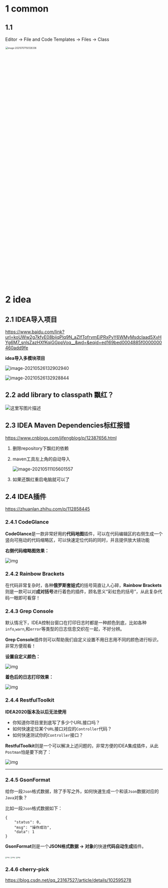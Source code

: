 

# 1 common

## 1.1 

Editor -> File and Code Templates -> Files -> Class



<img src="/Users/yuanjinshuai/Library/Application Support/typora-user-images/image-20210707150126336.png" alt="image-20210707150126336" style="zoom:50%;" width=1500/>

# 2 idea





## 2.1 IDEA导入项目

https://www.baidu.com/link?url=koUWw2g7kfyE08bijqPlq9N_aZIfTofrvmEiPRxPvY6WMyMsdcIaad5XvHYg6M7_snlsZazHXfKqiGGppVoq__&wd=&eqid=ed169bed0004885f0000000460add9fe

**idea导入多模块项目**



![image-20210526132902940](https://p.ipic.vip/93ivco.png)

![image-20210526132928844](https://p.ipic.vip/1pvy1n.png)



## 2.2 add library to classpath 飘红？

![这里写图片描述](https://p.ipic.vip/fxdfr4.png)



## 2.3  IDEA Maven Dependencies标红报错

https://www.cnblogs.com/jifengblog/p/12387656.html

1. 删除repository下飘红的依赖

2. maven工具左上角的自动导入

   ![image-20210511105601557](https://p.ipic.vip/vvn4w9.png)



3. 如果还飘红重启电脑就可以了




## 2.4 IDEA插件

https://zhuanlan.zhihu.com/p/112858445

### 2.4.1 CodeGlance

**CodeGlance**是一款非常好用的**代码地图**插件，可以在代码编辑区的右侧生成一个竖向可拖动的代码缩略区，可以快速定位代码的同时，并且提供放大镜功能

**右侧代码缩略图效果：**

![img](https://p.ipic.vip/pwudip.jpg)

### 2.4.2 Rainbow Brackets

在代码非常复杂时，各种**俄罗斯套娃式**的括号简直让人心碎，**Rainbow Brackets**则是一款可以对**成对括号**进行着色的插件，顾名思义“彩虹色的括号”，从此复杂代码一眼即可看穿！



### 2.4.3 Grep Console

默认情况下，IDEA控制台窗口在打印日志时都是一种颜色到底，比如各种`info`,`warn`,和`error`等类型的日志信息交织在一起，不好分辨。

**Grep Console**插件则可以帮助我们自定义设置不用日志用不同的颜色进行标识，非常方便观看！

**设置自定义颜色：**

![img](https://p.ipic.vip/be0rfv.jpg)



**着色后的日志打印效果：**

![img](https://p.ipic.vip/wwvqj1.jpg)





### 2.4.4 RestfulToolkit

**IDEA2020版本及以后无法使用**

- 你知道你项目里到底写了多少个URL接口吗？
- 如何快速定位某个`URL`接口对应的`Controller`代码？
- 如何快速测试你的`Controller`接口？

**RestfulToolkit**则是一个可以解决上述问题的，非常方便的IDEA集成插件，从此`Postman`怕是要下岗了：

![img](https://p.ipic.vip/7widap.jpg)

------



### 2.4.5 GsonFormat

给你一段`Json`格式数据，除了手写之外，如何快速生成一个和该`Json`数据对应的`Java`对象？

比如一段`Json`格式数据如下：

```text
{
    "status": 0,
    "msg": "操作成功",
    "data": 1
}
```

**GsonFormat**则是一个**JSON格式数据 → 对象**的快速**代码自动生成**插件。

<img src="https://p.ipic.vip/bhyind.jpg" alt="img" style="zoom:33%;" />

<img src="https://p.ipic.vip/s24jnv.jpg" alt="img" style="zoom:33%;" />

<img src="https://p.ipic.vip/ca62sd.jpg" alt="img" style="zoom:33%;" />




### 2.4.6 cherry-pick

https://blog.csdn.net/qq_23167527/article/details/102595278